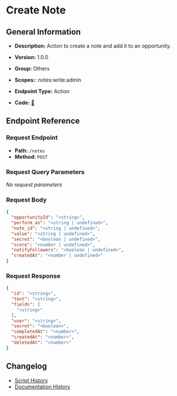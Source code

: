 # Create Note

## General Information

- **Description:** Action to create a note and add it to an opportunity.

- **Version:** 1.0.0
- **Group:** Others
- **Scopes:**: notes:write:admin
- **Endpoint Type:** Action
- **Code:** [🔗](https://github.com/NangoHQ/integration-templates/tree/main/integrations/lever-sandbox/actions/create-note.ts)

## Endpoint Reference

### Request Endpoint

- **Path:** `/notes`
- **Method:** `POST`

### Request Query Parameters

_No request parameters_

### Request Body

```json
{
  "opportunityId": "<string>",
  "perform_as": "<string | undefined>",
  "note_id": "<string | undefined>",
  "value": "<string | undefined>",
  "secret": "<boolean | undefined>",
  "score": "<number | undefined>",
  "notifyFollowers": "<boolean | undefined>",
  "createdAt": "<number | undefined>"
}
```

### Request Response

```json
{
  "id": "<string>",
  "text": "<string>",
  "fields": [
    "<string>"
  ],
  "user": "<string>",
  "secret": "<boolean>",
  "completedAt": "<number>",
  "createdAt": "<number>",
  "deletedAt": "<number>"
}
```

## Changelog

- [Script History](https://github.com/NangoHQ/integration-templates/commits/main/integrations/lever-sandbox/actions/create-note.ts)
- [Documentation History](https://github.com/NangoHQ/integration-templates/commits/main/integrations/lever-sandbox/actions/create-note.md)
